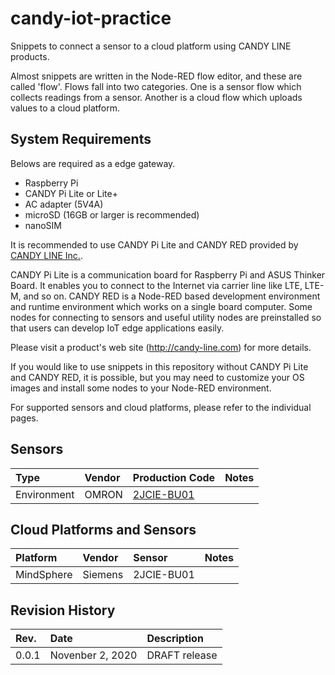 # candy-iot-practice

Snippets to connect a sensor to a cloud platform using CANDY LINE products.

Almost snippets are written in the Node-RED flow editor, and these are called 'flow'. Flows fall into two categories. One is a sensor flow which collects readings from a sensor. Another is a cloud flow which uploads values to a cloud platform.

## System Requirements

Belows are required as a edge gateway.

* Raspberry Pi
* CANDY Pi Lite or Lite+
* AC adapter (5V4A)
* microSD (16GB or larger is recommended)
* nanoSIM

It is recommended to use CANDY Pi Lite and CANDY RED provided by [CANDY LINE Inc.](https://www.candy-line.io/).

CANDY Pi Lite is a communication board for Raspberry Pi and ASUS Thinker Board. It enables you to connect to the Internet via carrier line like LTE, LTE-M, and so on. CANDY RED is a Node-RED based development environment and runtime environment which works on a single board computer. Some nodes for connecting to sensors and useful utility nodes are preinstalled so that users can develop IoT edge applications easily.

Please visit a product's web site (http://candy-line.com) for more details.

If you would like to use snippets in this repository without CANDY Pi Lite and CANDY RED, it is possible, but you may need to customize your OS images and install some nodes to your Node-RED environment.

For supported sensors and cloud platforms, please refer to the individual pages.

## Sensors

| Type | Vendor | Production Code | Notes |
| :--- | :----- | :--- | :-- |
| Environment | OMRON | [2JCIE-BU01](./src/sensor/2jcie-bu01) | |

## Cloud Platforms and Sensors

| Platform | Vendor | Sensor | Notes |
| :--- | :----- | :--- | :-- |
| MindSphere | Siemens | 2JCIE-BU01 | |

## Revision History

| Rev. | Date | Description |
| :--- | :----- | :--- |
| 0.0.1 | Novenber 2, 2020 | DRAFT release |


